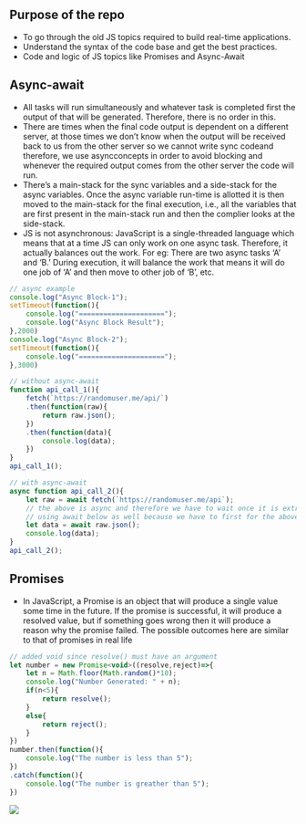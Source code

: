 ## Purpose of the repo
- To go through the old JS topics required to build real-time applications.
- Understand the syntax of the code base and get the best practices.
- Code and logic of JS topics like Promises and Async-Await

## Async-await
- All tasks will run simultaneously and whatever task is completed first the output of that will be generated. Therefore, there is no order in this.
- There are times when the final code output is dependent on a different server, at those times we don’t know when the output will be received back to us from the other server so we cannot write sync codeand therefore, we use asyncconcepts in order to avoid blocking and whenever the required output comes from the other server the code will run.
- There’s a main-stack for the sync variables and a side-stack for the async variables. Once the async variable run-time is allotted it is then moved to the main-stack for the final execution, i.e., all the variables that are first present in the main-stack run and then the complier looks at the side-stack.
- JS is not asynchronous: JavaScript is a single-threaded language which means that at a time JS can only work on one async task. Therefore, it actually balances out the work. 
For eg: There are two async tasks ‘A’ and ‘B.’ During execution, it will balance the work that means it will do one job of ‘A’ and then move to other job of ‘B’, etc.

```js
// async example
console.log("Async Block-1");
setTimeout(function(){
    console.log("=====================");
    console.log("Async Block Result");
},2000)
console.log("Async Block-2");
setTimeout(function(){
    console.log("=====================");
},3000)

// without async-await
function api_call_1(){
    fetch(`https://randomuser.me/api/`)
    .then(function(raw){
        return raw.json();
    })
    .then(function(data){
        console.log(data);
    })
}
api_call_1();

// with async-await
async function api_call_2(){
    let raw = await fetch(`https://randomuser.me/api`);
    // the above is async and therefore we have to wait once it is extracted in raw
    // using await below as well because we have to first for the above data to be extracted
    let data = await raw.json();
    console.log(data);
}
api_call_2();
```

## Promises 
- In JavaScript, a Promise is an object that will produce a single value some time in the future. If the promise is successful, it will produce a resolved value, but if something goes wrong then it will produce a reason why the promise failed. The possible outcomes here are similar to that of promises in real life
```js
// added void since resolve() must have an argument
let number = new Promise<void>((resolve,reject)=>{
    let n = Math.floor(Math.random()*10);
    console.log("Number Generated: " + n);
    if(n<5){
        return resolve();
    }
    else{
        return reject();
    }
})
number.then(function(){
    console.log("The number is less than 5");
})
.catch(function(){
    console.log("The number is greather than 5");
})
```

![](https://github.com/Swap-Nova/JS-Reinvigorate/blob/main/crash/README.gif)
